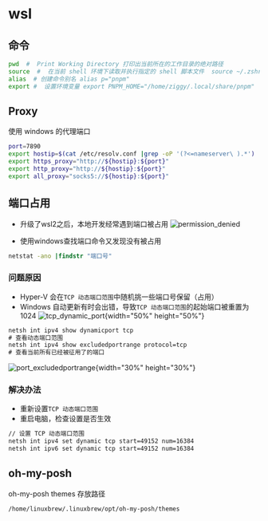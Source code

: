 # wsl

## 命令
```bash
pwd  #  Print Working Directory 打印出当前所在的工作目录的绝对路径
source  #  在当前 shell 环境下读取并执行指定的 shell 脚本文件  source ~/.zshrc
alias  # 创建命令别名 alias p="pnpm"
export #  设置环境变量 export PNPM_HOME="/home/ziggy/.local/share/pnpm"
```

## Proxy
使用 windows 的代理端口
```bash
port=7890
export hostip=$(cat /etc/resolv.conf |grep -oP '(?<=nameserver\ ).*')
export https_proxy="http://${hostip}:${port}"
export http_proxy="http://${hostip}:${port}"
export all_proxy="socks5://${hostip}:${port}"
```

## 端口占用

* 升级了wsl2之后，本地开发经常遇到端口被占用
![permission_denied](/img/port_permission_denied.png)

* 使用windows查找端口命令又发现没有被占用
```cmd
netstat -ano |findstr "端口号"
```

### 问题原因

* Hyper-V 会在`TCP 动态端口范围`中随机挑一些端口号保留（占用）
* Windows 自动更新有时会出错，导致`TCP 动态端口范围`的起始端口被重置为 1024
![tcp_dynamic_port](/img/tcp_dynamic_port.png){width="50%" height="50%"}
```cmd
netsh int ipv4 show dynamicport tcp
# 查看动态端口范围
netsh int ipv4 show excludedportrange protocol=tcp
# 查看当前所有已经被征用了的端口
```
![port_excludedportrange](/img/port_excludedportrange.png){width="30%" height="30%"}

### 解决办法
* 重新设置`TCP 动态端口范围`
* 重启电脑，检查设置是否生效
```cmd
// 设置 TCP 动态端口范围
netsh int ipv4 set dynamic tcp start=49152 num=16384
netsh int ipv6 set dynamic tcp start=49152 num=16384
```

## oh-my-posh
oh-my-posh themes 存放路径
```bash
/home/linuxbrew/.linuxbrew/opt/oh-my-posh/themes
```